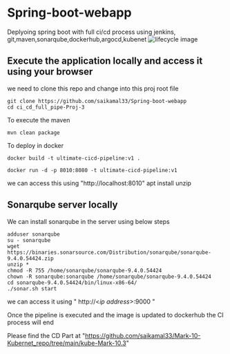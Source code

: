 # Spring-boot-webapp
Deplyoing spring boot with full ci/cd process using jenkins, git,maven,sonarqube,dockerhub,argocd,kubenet
![lifecycle image](https://github.com/saikamal33/Spring-boot-webapp/blob/main/spring-boot.png)
## Execute the application locally and access it using your browser
we need to clone this repo and change into this proj root file
~~~
git clone https://github.com/saikamal33/Spring-boot-webapp
cd ci_cd_full_pipe-Proj-3
~~~

To execute the maven
~~~
mvn clean package
~~~
To deploy in docker
~~~
docker build -t ultimate-cicd-pipeline:v1 .
~~~
~~~
docker run -d -p 8010:8080 -t ultimate-cicd-pipeline:v1
~~~
we can access this using "http://localhost:8010" apt install unzip


## Sonarqube server locally
We can install sonarqube in the server using below steps
~~~
adduser sonarqube
su - sonarqube
wget https://binaries.sonarsource.com/Distribution/sonarqube/sonarqube-9.4.0.54424.zip
unzip *
chmod -R 755 /home/sonarqube/sonarqube-9.4.0.54424
chown -R sonarqube:sonarqube /home/sonarqube/sonarqube-9.4.0.54424
cd sonarqube-9.4.0.54424/bin/linux-x86-64/
./sonar.sh start
~~~
we can access it using " http://<*ip address*>:9000 "

Once the pipeline is executed and the image is updated to dockerhub the CI process will end

Please find the CD Part at "https://github.com/saikamal33/Mark-10-Kubernet_repo/tree/main/kube-Mark-10.3"

